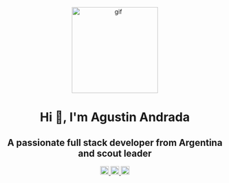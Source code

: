 <div id="header" align="center">
    <img alt="gif" src="https://media.giphy.com/media/etn52ENYVnpxqMaXiT/giphy.gif" width="200">
    <h1 align="center">Hi 🖖, I'm Agustin Andrada </h1>
    <h2 align="center">A passionate full stack developer from Argentina and scout leader</h2>
<div id="badges" align="center" >
     <a href="https://www.linkedin.com/in/agustin-andrada-928a87127/" target="_blank">
        <img alt="Linkedin URL" src="https://encrypted-tbn0.gstatic.com/images?q=tbn:ANd9GcTL5iJLydkS-Rpg8vuFF04qj48NnbRJb89d9dARmK4uaj4gK5YL&s" width="20" height="20">
    </a>
    <a href="https://twitter.com/agustin606" target="_blank">
        <img alt="Twitter URL" src="https://encrypted-tbn0.gstatic.com/images?q=tbn:ANd9GcS0IJVDdxX2gc2vMkTw1xWDQyzkjhTQqX28SlyiSE3q_8H0dLo&s" width="20" height="20">
    </a>
    <a href="https://www.instagram.com/agusandrada_1/" target="_blank">
        <img alt="instagram URL" src="https://www.freepnglogos.com/uploads/logo-ig-png/logo-ig-instagram-new-logo-vector-download-13.png" width="20" height="20">
    </a>
</div>
</div>

